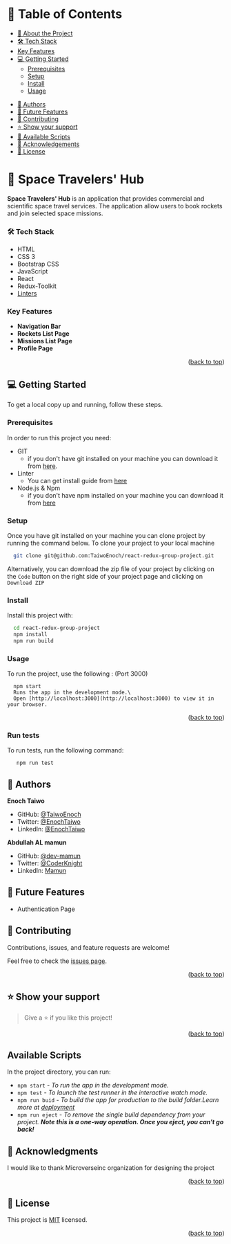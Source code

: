 <a name="readme-top"></a>

<!-- TABLE OF CONTENTS -->

# 📗 Table of Contents

- [📖 About the Project](#about-project)
- [🛠 Tech Stack](#tech-stack)
- [Key Features](#key-features)
- [💻 Getting Started](#getting-started)
    - [Prerequisites](#prerequisites)
    - [Setup](#setup)
    - [Install](#install)
    - [Usage](#usage)

[//]: # (  - [Deployment]&#40;#triangular_flag_on_post-deployment&#41;)

- [👥 Authors](#author)
- [🔭 Future Features](#future-features)
- [🤝 Contributing](#contributing)
- [⭐️ Show your support](#support)
- [🙏 Available Scripts](#available-scripts)
- [🙏 Acknowledgements](#acknowledgements)
- [📝 License](#license)

<!-- PROJECT DESCRIPTION -->

# 📖 Space Travelers' Hub <a name="about-project"></a>

**Space Travelers' Hub**  is an application that provides commercial and scientific space travel services.
The application allow users to book rockets and join selected space missions.

### 🛠 Tech Stack <a name="tech-stack"></a>

- HTML
- CSS 3
- Bootstrap CSS
- JavaScript
- React
- Redux-Toolkit
- [Linters](https://github.com/microverseinc/linters-config/tree/master/react-redux)

<!-- Features -->

### Key Features <a name="key-features"></a>

- **Navigation Bar**
- **Rockets List Page**
- **Missions List Page**
- **Profile Page**

<p align="right">(<a href="#readme-top">back to top</a>)</p>


<!-- GETTING STARTED -->

## 💻 Getting Started <a name="getting-started"></a>

To get a local copy up and running, follow these steps.

### Prerequisites

In order to run this project you need:

- GIT
    - if you don't have git installed on your machine you can download it from [here](https://git-scm.com/downloads).
- Linter
    - You can get install guide from <a href="https://github.com/microverseinc/linters-config/tree/master/html-css">
      here</a>
- Node.js & Npm
    - if you don't have npm installed on your machine you can download it from [here](https://nodejs.org/en/)

### Setup

Once you have git installed on your machine you can clone project by running the command below.
To clone your project to your local machine

```sh
  git clone git@github.com:TaiwoEnoch/react-redux-group-project.git
```

Alternatively, you can download the zip file of your project by clicking on the `Code` button on the right side of your
project page and clicking on `Download ZIP`

### Install

Install this project with:

```sh
  cd react-redux-group-project  
  npm install
  npm run build
```

### Usage

To run the project, use the following : (Port 3000)

```
  npm start
  Runs the app in the development mode.\
  Open [http://localhost:3000](http://localhost:3000) to view it in your browser.
```

<p align="right">(<a href="#readme-top">back to top</a>)</p>

### Run tests

To run tests, run the following command:

```
   npm run test
```

<!-- AUTHORS -->

## 👥 Authors <a name="author"></a>

**Enoch Taiwo**
- GitHub: [@TaiwoEnoch](https://github.com/TaiwoEnoch)
- Twitter: [@EnochTaiwo](https://twitter.com/taiwoenoch4)
- LinkedIn: [@EnochTaiwo](https://www.linkedin.com/in/taiwo01/)

**Abdullah AL mamun**
- GitHub: [@dev-mamun](https://github.com/dev-mamun)
- Twitter: [@CoderKnight](https://twitter.com/CoderKnight)
- LinkedIn: [Mamun](https://www.linkedin.com/in/dev-mamun/)


<!-- FUTURE FEATURES -->

## 🔭 Future Features <a name="future-features"></a>

- Authentication Page

<!-- CONTRIBUTING -->

## 🤝 Contributing <a name="contributing"></a>

Contributions, issues, and feature requests are welcome!

Feel free to check the [issues page](../../issues/).

<p align="right">(<a href="#readme-top">back to top</a>)</p>

<!-- SUPPORT -->

## ⭐️ Show your support <a name="support"></a>

> Give a ⭐️ if you like this project!

<p align="right">(<a href="#readme-top">back to top</a>)</p>

## Available Scripts <a name="available-scripts"></a>

In the project directory, you can run:

- `npm start` - _To run the app in the development mode._
- `npm test` - _To launch the test runner in the interactive watch mode._
- `npm run buid` - _To build the app for production to the build folder.Learn more
  at [deployment](https://create-react-app.dev/docs/deployment/)_
- `npm run eject` - _To remove the single build dependency from your
  project. **Note this is a one-way operation. Once you eject, you can't go back!**_

<!-- ACKNOWLEDGEMENTS -->

## 🙏 Acknowledgments <a name="acknowledgements"></a>

I would like to thank Microverseinc organization for designing the project


<p align="right">(<a href="#readme-top">back to top</a>)</p>

<!-- LICENSE -->

## 📝 License <a name="license"></a>

This project is [MIT](./LICENSE) licensed.

<p align="right">(<a href="#readme-top">back to top</a>)</p>